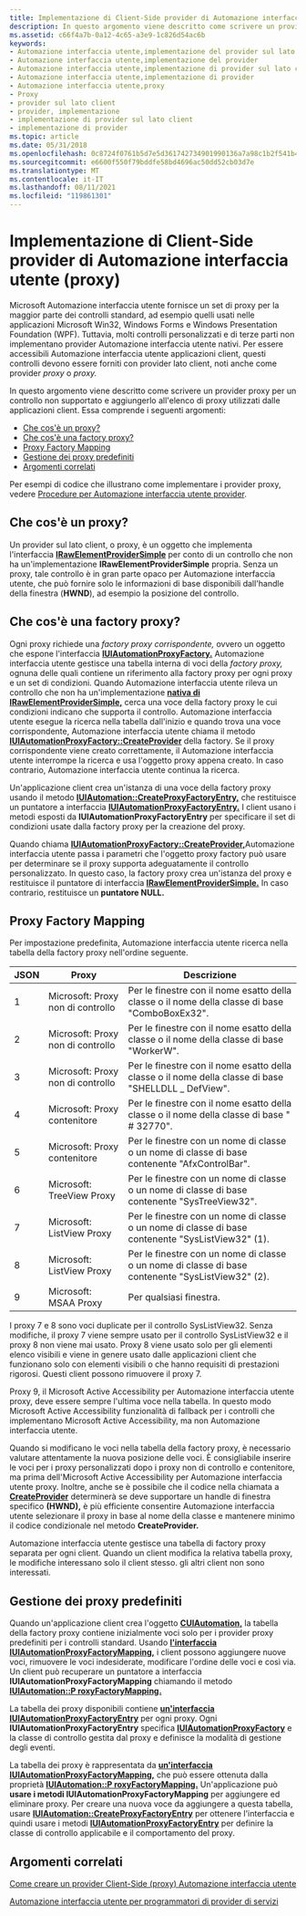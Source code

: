 ```yaml
---
title: Implementazione di Client-Side provider di Automazione interfaccia utente (proxy)
description: In questo argomento viene descritto come scrivere un provider proxy per un controllo non supportato e aggiungerlo all'elenco di proxy utilizzati dalle applicazioni client.
ms.assetid: c66f4a7b-0a12-4c65-a3e9-1c826d54ac6b
keywords:
- Automazione interfaccia utente,implementazione del provider sul lato client
- Automazione interfaccia utente,implementazione del provider
- Automazione interfaccia utente,implementazione di provider sul lato client
- Automazione interfaccia utente,implementazione di provider
- Automazione interfaccia utente,proxy
- Proxy
- provider sul lato client
- provider, implementazione
- implementazione di provider sul lato client
- implementazione di provider
ms.topic: article
ms.date: 05/31/2018
ms.openlocfilehash: 0c8724f0761b5d7e5d361742734901990136a7a98c1b2f541b4fadb69c31a92d
ms.sourcegitcommit: e6600f550f79bddfe58bd4696ac50dd52cb03d7e
ms.translationtype: MT
ms.contentlocale: it-IT
ms.lasthandoff: 08/11/2021
ms.locfileid: "119861301"
---
```

# <a name="implementing-a-client-side-proxy-ui-automation-provider"></a>Implementazione di Client-Side provider di Automazione interfaccia utente (proxy)

Microsoft Automazione interfaccia utente fornisce un set di proxy per la maggior parte dei controlli standard, ad esempio quelli usati nelle applicazioni Microsoft Win32, Windows Forms e Windows Presentation Foundation (WPF). Tuttavia, molti controlli personalizzati e di terze parti non implementano provider Automazione interfaccia utente nativi. Per essere accessibili Automazione interfaccia utente applicazioni client, questi controlli devono essere forniti con provider lato client, noti anche come provider *proxy* o *proxy.*

In questo argomento viene descritto come scrivere un provider proxy per un controllo non supportato e aggiungerlo all'elenco di proxy utilizzati dalle applicazioni client. Essa comprende i seguenti argomenti:

-   [Che cos'è un proxy?](#what-is-a-proxy)
-   [Che cos'è una factory proxy?](#what-is-a-proxy-factory)
-   [Proxy Factory Mapping](#proxy-factory-mapping)
-   [Gestione dei proxy predefiniti](#managing-default-proxies)
-   [Argomenti correlati](#related-topics)

Per esempi di codice che illustrano come implementare i provider proxy, vedere [Procedure per Automazione interfaccia utente provider](uiauto-howto-topics-for-uiautomation-providers.md).

## <a name="what-is-a-proxy"></a>Che cos'è un proxy?

Un provider sul lato client, o proxy, è un oggetto che implementa l'interfaccia [**IRawElementProviderSimple**](/windows/desktop/api/UIAutomationCore/nn-uiautomationcore-irawelementprovidersimple) per conto di un controllo che non ha un'implementazione **IRawElementProviderSimple** propria. Senza un proxy, tale controllo è in gran parte opaco per Automazione interfaccia utente, che può fornire solo le informazioni di base disponibili dall'handle della finestra (**HWND**), ad esempio la posizione del controllo.

## <a name="what-is-a-proxy-factory"></a>Che cos'è una factory proxy?

Ogni proxy richiede una *factory proxy corrispondente,* ovvero un oggetto che espone l'interfaccia [**IUIAutomationProxyFactory.**](/windows/desktop/api/UIAutomationClient/nn-uiautomationclient-iuiautomationproxyfactory) Automazione interfaccia utente gestisce una tabella interna di voci della *factory proxy,* ognuna delle quali contiene un riferimento alla factory proxy per ogni proxy e un set di condizioni. Quando Automazione interfaccia utente rileva un controllo che non ha un'implementazione [**nativa di IRawElementProviderSimple,**](/windows/desktop/api/UIAutomationCore/nn-uiautomationcore-irawelementprovidersimple) cerca una voce della factory proxy le cui condizioni indicano che supporta il controllo. Automazione interfaccia utente esegue la ricerca nella tabella dall'inizio e quando trova una voce corrispondente, Automazione interfaccia utente chiama il metodo [**IUIAutomationProxyFactory::CreateProvider**](/windows/desktop/api/UIAutomationClient/nf-uiautomationclient-iuiautomationproxyfactory-createprovider) della factory. Se il proxy corrispondente viene creato correttamente, il Automazione interfaccia utente interrompe la ricerca e usa l'oggetto proxy appena creato. In caso contrario, Automazione interfaccia utente continua la ricerca.

Un'applicazione client crea un'istanza di una voce della factory proxy usando il metodo [**IUIAutomation::CreateProxyFactoryEntry,**](/windows/desktop/api/UIAutomationClient/nf-uiautomationclient-iuiautomation-createproxyfactoryentry) che restituisce un puntatore a interfaccia [**IUIAutomationProxyFactoryEntry.**](/windows/desktop/api/UIAutomationClient/nn-uiautomationclient-iuiautomationproxyfactoryentry) I client usano i metodi esposti da **IUIAutomationProxyFactoryEntry** per specificare il set di condizioni usate dalla factory proxy per la creazione del proxy.

Quando chiama [**IUIAutomationProxyFactory::CreateProvider,**](/windows/desktop/api/UIAutomationClient/nf-uiautomationclient-iuiautomationproxyfactory-createprovider)Automazione interfaccia utente passa i parametri che l'oggetto proxy factory può usare per determinare se il proxy supporta adeguatamente il controllo personalizzato. In questo caso, la factory proxy crea un'istanza del proxy e restituisce il puntatore di interfaccia [**IRawElementProviderSimple.**](/windows/desktop/api/UIAutomationCore/nn-uiautomationcore-irawelementprovidersimple) In caso contrario, restituisce un **puntatore NULL.**

## <a name="proxy-factory-mapping"></a>Proxy Factory Mapping

Per impostazione predefinita, Automazione interfaccia utente ricerca nella tabella della factory proxy nell'ordine seguente.



| JSON | Proxy                        | Descrizione                                                                      |
|-------|------------------------------|----------------------------------------------------------------------------------|
| 1     | Microsoft: Proxy non di controllo | Per le finestre con il nome esatto della classe o il nome della classe di base "ComboBoxEx32".         |
| 2     | Microsoft: Proxy non di controllo | Per le finestre con il nome esatto della classe o il nome della classe di base "WorkerW".              |
| 3     | Microsoft: Proxy non di controllo | Per le finestre con il nome esatto della classe o il nome della classe di base "SHELLDLL \_ DefView".    |
| 4     | Microsoft: Proxy contenitore   | Per le finestre con il nome esatto della classe o il nome della classe di base " \# 32770".              |
| 5     | Microsoft: Proxy contenitore   | Per le finestre con un nome di classe o un nome di classe di base contenente "AfxControlBar".     |
| 6     | Microsoft: TreeView Proxy    | Per le finestre con un nome di classe o un nome di classe di base contenente "SysTreeView32".     |
| 7     | Microsoft: ListView Proxy    | Per le finestre con un nome di classe o un nome di classe di base contenente "SysListView32" (1). |
| 8     | Microsoft: ListView Proxy    | Per le finestre con un nome di classe o un nome di classe di base contenente "SysListView32" (2). |
| 9     | Microsoft: MSAA Proxy        | Per qualsiasi finestra.                                                                  |



 

I proxy 7 e 8 sono voci duplicate per il controllo SysListView32. Senza modifiche, il proxy 7 viene sempre usato per il controllo SysListView32 e il proxy 8 non viene mai usato. Proxy 8 viene usato solo per gli elementi elenco visibili e viene in genere usato dalle applicazioni client che funzionano solo con elementi visibili o che hanno requisiti di prestazioni rigorosi. Questi client possono rimuovere il proxy 7.

Proxy 9, il Microsoft Active Accessibility per Automazione interfaccia utente proxy, deve essere sempre l'ultima voce nella tabella. In questo modo Microsoft Active Accessibility funzionalità di fallback per i controlli che implementano Microsoft Active Accessibility, ma non Automazione interfaccia utente.

Quando si modificano le voci nella tabella della factory proxy, è necessario valutare attentamente la nuova posizione delle voci. È consigliabile inserire le voci per i proxy personalizzati dopo i proxy non di controllo e contenitore, ma prima dell'Microsoft Active Accessibility per Automazione interfaccia utente proxy. Inoltre, anche se è possibile che il codice nella chiamata a [**CreateProvider**](/windows/desktop/api/UIAutomationClient/nf-uiautomationclient-iuiautomationproxyfactory-createprovider) determinerà se deve supportare un handle di finestra specifico **(HWND),** è più efficiente consentire Automazione interfaccia utente selezionare il proxy in base al nome della classe e mantenere minimo il codice condizionale nel metodo **CreateProvider.**

Automazione interfaccia utente gestisce una tabella di factory proxy separata per ogni client. Quando un client modifica la relativa tabella proxy, le modifiche interessano solo il client stesso. gli altri client non sono interessati.

## <a name="managing-default-proxies"></a>Gestione dei proxy predefiniti

Quando un'applicazione client crea l'oggetto [**CUIAutomation,**](/previous-versions/windows/desktop/legacy/ff384838(v=vs.85)) la tabella della factory proxy contiene inizialmente voci solo per i provider proxy predefiniti per i controlli standard. Usando [**l'interfaccia IUIAutomationProxyFactoryMapping,**](/windows/desktop/api/UIAutomationClient/nn-uiautomationclient-iuiautomationproxyfactorymapping) i client possono aggiungere nuove voci, rimuovere le voci indesiderate, modificare l'ordine delle voci e così via. Un client può recuperare un puntatore a interfaccia **IUIAutomationProxyFactoryMapping** chiamando il metodo [**IUIAutomation::P roxyFactoryMapping.**](/windows/desktop/api/UIAutomationClient/nf-uiautomationclient-iuiautomation-get_proxyfactorymapping)

La tabella dei proxy disponibili contiene [**un'interfaccia IUIAutomationProxyFactoryEntry**](/windows/desktop/api/UIAutomationClient/nn-uiautomationclient-iuiautomationproxyfactoryentry) per ogni proxy. Ogni **IUIAutomationProxyFactoryEntry** specifica [**IUIAutomationProxyFactory**](/windows/desktop/api/UIAutomationClient/nn-uiautomationclient-iuiautomationproxyfactory) e la classe di controllo gestita dal proxy e definisce la modalità di gestione degli eventi.

La tabella dei proxy è rappresentata da [**un'interfaccia IUIAutomationProxyFactoryMapping,**](/windows/desktop/api/UIAutomationClient/nn-uiautomationclient-iuiautomationproxyfactorymapping) che può essere ottenuta dalla proprietà [**IUIAutomation::P roxyFactoryMapping.**](/windows/desktop/api/UIAutomationClient/nf-uiautomationclient-iuiautomation-get_proxyfactorymapping) Un'applicazione può **usare i metodi IUIAutomationProxyFactoryMapping** per aggiungere ed eliminare proxy. Per creare una nuova voce da aggiungere a questa tabella, usare [**IUIAutomation::CreateProxyFactoryEntry**](/windows/desktop/api/UIAutomationClient/nf-uiautomationclient-iuiautomation-createproxyfactoryentry) per ottenere l'interfaccia e quindi usare i metodi [**IUIAutomationProxyFactoryEntry**](/windows/desktop/api/UIAutomationClient/nn-uiautomationclient-iuiautomationproxyfactoryentry) per definire la classe di controllo applicabile e il comportamento del proxy.

## <a name="related-topics"></a>Argomenti correlati

<dl> <dt>

[Come creare un provider Client-Side (proxy) Automazione interfaccia utente](uiauto-howto-create-clientside-provider.md)
</dt> <dt>

[Automazione interfaccia utente per programmatori di provider di servizi](uiauto-providerportal.md)
</dt> </dl>

 

 